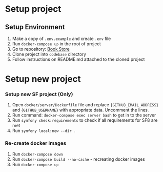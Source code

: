 # Setup project

## Setup Environment
1. Make a copy of `.env.example` and create `.env` file
2. Run `docker-compose up` in the root of project
3. Go to repository: [Book Store](https://github.com/entymon/book-store-php)
4. Clone project into `codebase` directory
5. Follow instructions on README.md attached to the cloned project


# Setup new project

### Setup new SF project (Only)
1. Open `docker/server/Dockerfile` file and replace `{GITHUB_EMAIL_ADDRESS}` and `{GITHUB_USERNAME}` with appropriate data. Uncomment the lines.
2. Run command: `docker-compose exec server bash` to get in to the server
4. Run `symfony check:requirements` to check if all requirements for SF8 are met
5. Run `symfony local:new --dir .` 

### Re-create docker images
1. Run `docker-compose down`
2. Run `docker-compose build --no-cache` - recreating docker images
3. Run `docker-compose up` 